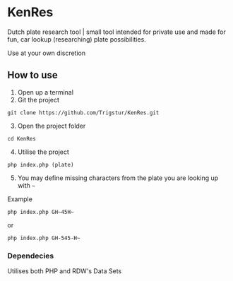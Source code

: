 # KenRes

Dutch plate research tool 
| small tool intended for private use and made for fun, car lookup (researching) plate possibilities.

Use at your own discretion 

## How to use 

1. Open up a terminal 
2. Git the project 
```
git clone https://github.com/Trigstur/KenRes.git
```
3. Open the project folder
```
cd KenRes
```
4. Utilise the project
```
php index.php (plate)
```

5. You may define missing characters from the plate you are looking up with `~` 

Example 

```
php index.php GH~45H~
```
or

```
php index.php GH-545-H~
```

### Dependecies 

Utilises both PHP and RDW's Data Sets 
